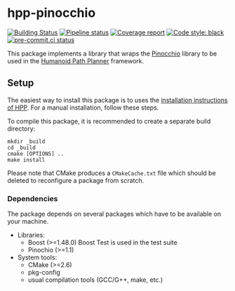 # hpp-pinocchio

[![Building Status](https://travis-ci.org/humanoid-path-planner/hpp-pinocchio.svg?branch=master)](https://travis-ci.org/humanoid-path-planner/hpp-pinocchio)
[![Pipeline status](https://gitlab.laas.fr/humanoid-path-planner/hpp-pinocchio/badges/master/pipeline.svg)](https://gitlab.laas.fr/humanoid-path-planner/hpp-pinocchio/commits/master)
[![Coverage report](https://gitlab.laas.fr/humanoid-path-planner/hpp-pinocchio/badges/master/coverage.svg?job=doc-coverage)](https://gepettoweb.laas.fr/doc/humanoid-path-planner/hpp-pinocchio/master/coverage/)
[![Code style: black](https://img.shields.io/badge/code%20style-black-000000.svg)](https://github.com/psf/black)
[![pre-commit.ci status](https://results.pre-commit.ci/badge/github/humanoid-path-planner/hpp-pinocchio/master.svg)](https://results.pre-commit.ci/latest/github/humanoid-path-planner/hpp-pinocchio)

This package implements a library that wraps the [Pinocchio](https://stack-of-tasks.github.io/pinocchio/) library to be used in the [Humanoid Path Planner](https://humanoid-path-planner.github.io/hpp-doc/) framework.

## Setup

The easiest way to install this package is to uses the [installation instructions of HPP](https://humanoid-path-planner.github.io/hpp-doc/download.html).
For a manual installation, follow these steps.

To compile this package, it is recommended to create a separate build
directory:

    mkdir _build
    cd _build
    cmake [OPTIONS] ..
    make install

Please note that CMake produces a `CMakeCache.txt` file which should
be deleted to reconfigure a package from scratch.


### Dependencies

The package depends on several packages which have to be available on
your machine.

 - Libraries:
   - Boost (>=1.48.0)
     Boost Test is used in the test suite
   - Pinochio (>=1.1)
 - System tools:
   - CMake (>=2.6)
   - pkg-config
   - usual compilation tools (GCC/G++, make, etc.)
